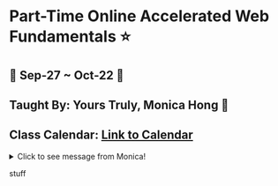 # Part-Time Online Accelerated Web Fundamentals :star:
## :calendar: Sep-27 ~ Oct-22 :calendar:
## Taught By: Yours Truly, Monica Hong :dancer:
## Class Calendar: [Link to Calendar](https://docs.google.com/spreadsheets/d/19icExurNl5hXTqkHkrgI4wGIZIw_YiPLW_9WQnHT6FM/edit?usp=sharing)

<details>
<summary>Click to see message from Monica!</summary>

> Welcome Ninjas!
> I am excited that you are starting on your journey in this awesome world of coding! I am here not only to teach, but to support and encourage you the best I can so you can be successful. 🌱
> 
> You may have some varying emotions from excitement to being terrified, and that is okay! I see you.
> I am there with excitement for those "lightbulb" moments you are going to have when something works for the first time.
> I am also there with you with how hard and intense it is going to be, because I have gone through the bootcamp myself.
> And I have good news! You will get through this 💪🏻 and I believe in ✨you✨.
> 
> I'm excited the next 4 weeks are going to be an adventure together! 🎢
> I promise to answer any questions you may have about what we're programming and to be upfront with you so you are not > surprised with anything.
> 
> Welcome again and best of luck!
> 
> --Monica Hong🥰

</details>

stuff